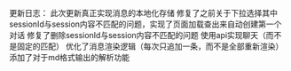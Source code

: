 更新日志：
此次更新真正实现消息的本地化存储
修复了之前关于下拉选择其中sessionId与session内容不匹配的问题，实现了页面加载查出来自动创建第一个对话
修复了删除sessionId与session内容不匹配的问题
使用api实现聊天（而不是固定的匹配）
优化了消息渲染逻辑（每次只追加一条，而不是全部重新渲染）
添加了对于md格式输出的解析功能
